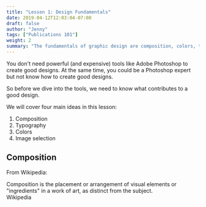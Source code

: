 ```yaml
---
title: "Lesson 1: Design Fundamentals"
date: 2019-04-12T12:03:04-07:00
draft: false
author: "Jenny"
tags: ["Publications 101"]
weight: 2
summary: "The fundamentals of graphic design are composition, colors, typography, and photo selection. Learn to evaluate the quality of designs and articulate what makes a given work good or bad."
---
```


You don't need powerful (and expensive) tools like Adobe Photoshop to create good designs. At the same time, you could be a Photoshop expert but not know how to create good designs.

So before we dive into the tools, we need to know what contributes to a good design.

We will cover four main ideas in this lesson:

1. Composition
2. Typography
3. Colors
4. Image selection

## Composition

From Wikipedia:

<div class="quote">
	<div class="quote-content">Composition is the placement or arrangement of visual elements or "ingredients" in a work of art, as distinct from the subject.</div>
	<div class="quote-credit">Wikipedia</div>
</div>